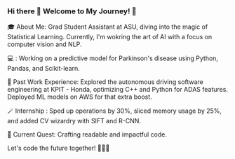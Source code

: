 ### Hi there 👋  Welcome to My Journey! 🚀

🎓 About Me: Grad Student Assistant at ASU, diving into the magic of Statistical Learning. Currently, I'm wokring the art of AI with a focus on computer vision and NLP.

💻 : Working on a predictive model for Parkinson's disease using Python, Pandas, and Scikit-learn.

🚗 Past Work Experience: Explored the autonomous driving  software engineering at KPIT - Honda, optimizing C++ and Python for ADAS features. Deployed ML models on AWS for that extra boost.

🪄 Internship : Sped up operations by 30%, sliced memory usage by 25%, and added CV wizardry with SIFT and R-CNN.

🌌 Current Quest: Crafting readable and impactful code. 

Let's code the future together! 🚀👩‍💻
